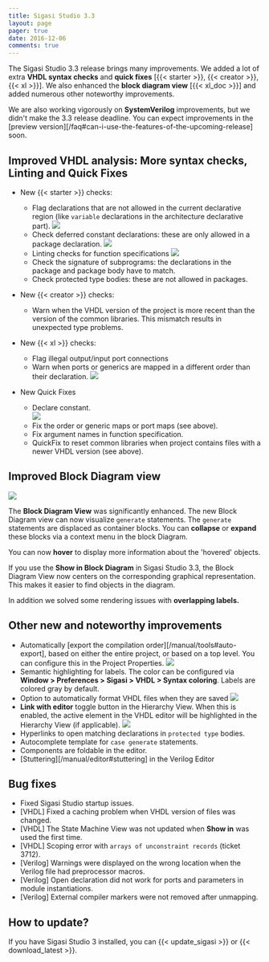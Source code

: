 ```yaml
---
title: Sigasi Studio 3.3
layout: page
pager: true
date: 2016-12-06
comments: true
---
```

The Sigasi Studio 3.3 release brings many improvements. We added a lot of extra **VHDL syntax checks** and **quick fixes** \[{{< starter >}}, {{< creator >}}, {{< xl >}}]. We also enhanced the **block diagram view** \[{{< xl_doc >}}] and added numerous other noteworthy improvements.

We are also working vigorously on **SystemVerilog** improvements, but we didn't make the 3.3 release deadline. You can expect improvements in the [preview version][/faq#can-i-use-the-features-of-the-upcoming-release] soon.

## Improved VHDL analysis: More syntax checks, Linting and Quick Fixes

- New {{< starter >}} checks:
    - Flag declarations that are not allowed in the current declarative region (like `variable` declarations in the architecture declarative part).
    ![](3.3/declarative_part.png)
    - Check deferred constant declarations: these are only allowed in a package declaration.
    ![](3.3/deferred_constant.png)
    - Linting checks for function specifications
    ![](3.3/function_signature.png)
    - Check the signature of subprograms: the declarations in the package and package body have to match.
    - Check protected type bodies: these are not allowed in packages.

- New {{< creator >}} checks:
    - Warn when the VHDL version of the project is more recent than the version of the common libraries. This mismatch results in unexpected type problems.

- New {{< xl >}} checks:
    - Flag illegal output/input port connections
    - Warn when ports or generics are mapped in a different order than their declaration.
    ![](3.3/association_order.png)

- New Quick Fixes
    - Declare constant.  
    ![](3.3/declare_constant.png)
    - Fix the order or generic maps or port maps (see above).
    - Fix argument names in function specification. 
    - QuickFix to reset common libraries when project contains files with a newer VHDL version (see above).

## Improved Block Diagram view

![](3.3/block_diagram_a.png)

The **Block Diagram View** was significantly enhanced. 
The new Block Diagram view can now visualize `generate` statements. The `generate` statements are displaced as container blocks. You can **collapse** or **expand** these blocks via a context menu in the block Diagram.

You can now **hover** to display more information about the 'hovered' objects.

If you use the **Show in Block Diagram** in Sigasi Studio 3.3, the Block Diagram View now centers on the corresponding graphical representation. This makes it easier to find objects in the diagram.

In addition we solved some rendering issues with **overlapping labels.**


## Other new and noteworthy improvements

- Automatically [export the compilation order][/manual/tools#auto-export], based on either the entire project, or based on a top level.
  You can configure this in the Project Properties.
  ![](3.3/auto_export_property_page.png)
- Semantic highlighting for labels. The color can be configured via **Window > Preferences > Sigasi > VHDL > Syntax coloring**. Labels are colored gray by default.
- Option to automatically format VHDL files when they are saved
  ![](3.3/format_on_save_a.png)
- **Link with editor** toggle button in the Hierarchy View. When this is enabled, the active element in the VHDL editor will be highlighted in the Hierarchy View (if applicable).
  ![](3.3/link_hierarchy_a.png)
- Hyperlinks to open matching declarations in `protected type` bodies.
- Autocomplete template for `case generate` statements.
- Components are foldable in the editor.
- [Stuttering][/manual/editor#stuttering] in the Verilog Editor

## Bug fixes

- Fixed Sigasi Studio startup issues.
- \[VHDL] Fixed a caching problem when VHDL version of files was changed.
- \[VHDL] The State Machine View was not updated when **Show in** was used the first time.
- \[VHDL] Scoping error with `arrays of unconstraint records` (ticket 3712).
- \[Verilog] Warnings were displayed on the wrong location when the Verilog file had preprocessor macros.
- \[Verilog] Open declaration did not work for ports and parameters in module instantiations.
- \[Verilog] External compiler markers were not removed after unmapping.

## How to update?

If you have Sigasi Studio 3 installed, you can {{< update_sigasi >}} or {{< download_latest >}}.
